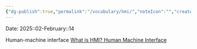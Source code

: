 ```yaml
---
{"dg-publish":true,"permalink":"/vocabulary/hmi/","noteIcon":"","created":"2025-02-14T15:46:01.100-06:00"}
---
```


Date: 2025::02-February::14

Human-machine interface
[What is HMI? Human Machine Interface](https://inductiveautomation.com/resources/article/what-is-hmi)
